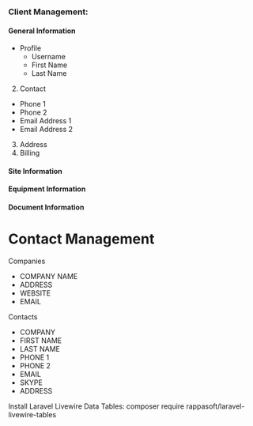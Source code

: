 ### Client Management:
#### General Information
- Profile
  - Username
  - First Name
  - Last Name
2. Contact
 - Phone 1
 - Phone 2
 - Email Address 1
 - Email Address 2
3. Address
4. Billing
#### Site Information
#### Equipment Information
#### Document Information


# Contact Management

Companies

-   COMPANY NAME
-   ADDRESS
-   WEBSITE
-   EMAIL

Contacts

-   COMPANY
-   FIRST NAME
-   LAST NAME
-   PHONE 1
-   PHONE 2
-   EMAIL
-   SKYPE
-   ADDRESS

Install Laravel Livewire Data Tables:
composer require rappasoft/laravel-livewire-tables